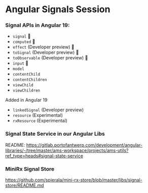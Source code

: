 # Angular Signals Session

### Signal APIs in Angular 19:

*  `signal` 👀 
*  `computed` 👀
*  `effect` (Developer preview) 👀
*  `toSignal` (Developer preview) 👀
*  `toObservable` (Developer preview) 👀
*  `input` 👀
*  `model`
*  `contentChild`
*  `contentChildren`
*  `viewChild`
*  `viewChildren`

Added in Angular 19
*  `linkedSignal` (Developer preview)
*  `resource` (Experimental)
*  `rxResource` (Experimental)

### Signal State Service in our Angular Libs

README: https://gitlab.portofantwerp.com/development/angular-libraries/-/tree/master/ams-workspace/projects/ams-utils?ref_type=heads#signal-state-service

### MiniRx Signal Store

https://github.com/spierala/mini-rx-store/blob/master/libs/signal-store/README.md
